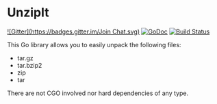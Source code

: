 # UnzipIt
[![Gitter](https://badges.gitter.im/Join Chat.svg)](https://gitter.im/c4milo/unzipit?utm_source=badge&utm_medium=badge&utm_campaign=pr-badge&utm_content=badge)
[![GoDoc](https://godoc.org/github.com/c4milo/unzipit?status.svg)](https://godoc.org/github.com/c4milo/unzipit)
[![Build Status](https://travis-ci.org/c4milo/unzipit.svg?branch=master)](https://travis-ci.org/c4milo/unzipit)

This Go library allows you to easily unpack the following files:

* tar.gz
* tar.bzip2
* zip 
* tar

There are not CGO involved nor hard dependencies of any type.

